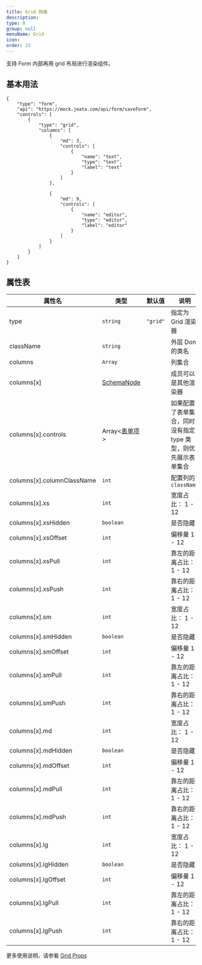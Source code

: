 ```yaml
---
title: Grid 网格
description:
type: 0
group: null
menuName: Grid
icon:
order: 23
---
```


支持 Form 内部再用 grid 布局进行渲染组件。

## 基本用法

```schema:height="400" scope="body"
{
    "type": "form",
    "api": "https://mock.jeata.com/api/form/saveForm",
    "controls": [
        {
            "type": "grid",
            "columns": [
                {
                    "md": 3,
                    "controls": [
                        {
                            "name": "text",
                            "type": "text",
                            "label": "text"
                        }
                    ]
                },

                {
                    "md": 9,
                    "controls": [
                        {
                            "name": "editor",
                            "type": "editor",
                            "label": "editor"
                        }
                    ]
                }
            ]
        }
    ]
}
```

## 属性表

| 属性名                     | 类型                              | 默认值   | 说明                                                           |
| -------------------------- | --------------------------------- | -------- | -------------------------------------------------------------- |
| type                       | `string`                          | `"grid"` | 指定为 Grid 渲染器                                             |
| className                  | `string`                          |          | 外层 Dom 的类名                                                |
| columns                    | `Array`                           |          | 列集合                                                         |
| columns[x]                 | [SchemaNode](../types/schemanode) |          | 成员可以是其他渲染器                                           |
| columns[x].controls        | Array<[表单项](./formitem)>       |          | 如果配置了表单集合，同时没有指定 type 类型，则优先展示表单集合 |
| columns[x].columnClassName | `int`                             |          | 配置列的 `className`                                           |
| columns[x].xs              | `int`                             |          | 宽度占比： 1 - 12                                              |
| columns[x].xsHidden        | `boolean`                         |          | 是否隐藏                                                       |
| columns[x].xsOffset        | `int`                             |          | 偏移量 1 - 12                                                  |
| columns[x].xsPull          | `int`                             |          | 靠左的距离占比：1 - 12                                         |
| columns[x].xsPush          | `int`                             |          | 靠右的距离占比： 1 - 12                                        |
| columns[x].sm              | `int`                             |          | 宽度占比： 1 - 12                                              |
| columns[x].smHidden        | `boolean`                         |          | 是否隐藏                                                       |
| columns[x].smOffset        | `int`                             |          | 偏移量 1 - 12                                                  |
| columns[x].smPull          | `int`                             |          | 靠左的距离占比：1 - 12                                         |
| columns[x].smPush          | `int`                             |          | 靠右的距离占比： 1 - 12                                        |
| columns[x].md              | `int`                             |          | 宽度占比： 1 - 12                                              |
| columns[x].mdHidden        | `boolean`                         |          | 是否隐藏                                                       |
| columns[x].mdOffset        | `int`                             |          | 偏移量 1 - 12                                                  |
| columns[x].mdPull          | `int`                             |          | 靠左的距离占比：1 - 12                                         |
| columns[x].mdPush          | `int`                             |          | 靠右的距离占比： 1 - 12                                        |
| columns[x].lg              | `int`                             |          | 宽度占比： 1 - 12                                              |
| columns[x].lgHidden        | `boolean`                         |          | 是否隐藏                                                       |
| columns[x].lgOffset        | `int`                             |          | 偏移量 1 - 12                                                  |
| columns[x].lgPull          | `int`                             |          | 靠左的距离占比：1 - 12                                         |
| columns[x].lgPush          | `int`                             |          | 靠右的距离占比： 1 - 12                                        |

更多使用说明，请参看 [Grid Props](https://react-bootstrap.github.io/layout/grid/#col-props)
